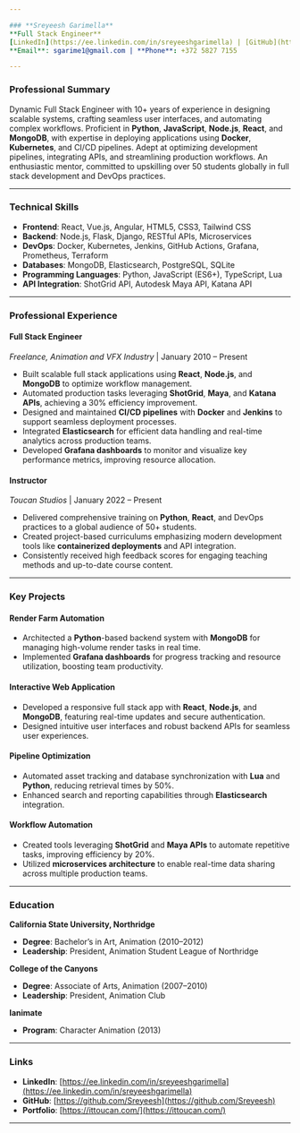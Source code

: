 ```yaml
---

### **Sreyeesh Garimella**  
**Full Stack Engineer**  
[LinkedIn](https://ee.linkedin.com/in/sreyeeshgarimella) | [GitHub](https://github.com/Sreyeesh) | [Portfolio](https://ittoucan.com/)  
**Email**: sgarime1@gmail.com | **Phone**: +372 5827 7155  

---
```


### **Professional Summary**  
Dynamic Full Stack Engineer with 10+ years of experience in designing scalable systems, crafting seamless user interfaces, and automating complex workflows. Proficient in **Python**, **JavaScript**, **Node.js**, **React**, and **MongoDB**, with expertise in deploying applications using **Docker**, **Kubernetes**, and CI/CD pipelines. Adept at optimizing development pipelines, integrating APIs, and streamlining production workflows. An enthusiastic mentor, committed to upskilling over 50 students globally in full stack development and DevOps practices.

---

### **Technical Skills**  
- **Frontend**: React, Vue.js, Angular, HTML5, CSS3, Tailwind CSS  
- **Backend**: Node.js, Flask, Django, RESTful APIs, Microservices  
- **DevOps**: Docker, Kubernetes, Jenkins, GitHub Actions, Grafana, Prometheus, Terraform  
- **Databases**: MongoDB, Elasticsearch, PostgreSQL, SQLite  
- **Programming Languages**: Python, JavaScript (ES6+), TypeScript, Lua  
- **API Integration**: ShotGrid API, Autodesk Maya API, Katana API  

---

### **Professional Experience**  

#### **Full Stack Engineer**  
*Freelance, Animation and VFX Industry* | January 2010 – Present  
- Built scalable full stack applications using **React**, **Node.js**, and **MongoDB** to optimize workflow management.  
- Automated production tasks leveraging **ShotGrid**, **Maya**, and **Katana APIs**, achieving a 30% efficiency improvement.  
- Designed and maintained **CI/CD pipelines** with **Docker** and **Jenkins** to support seamless deployment processes.  
- Integrated **Elasticsearch** for efficient data handling and real-time analytics across production teams.  
- Developed **Grafana dashboards** to monitor and visualize key performance metrics, improving resource allocation.

#### **Instructor**  
*Toucan Studios* | January 2022 – Present  
- Delivered comprehensive training on **Python**, **React**, and DevOps practices to a global audience of 50+ students.  
- Created project-based curriculums emphasizing modern development tools like **containerized deployments** and API integration.  
- Consistently received high feedback scores for engaging teaching methods and up-to-date course content.

---

### **Key Projects**  

#### **Render Farm Automation**  
- Architected a **Python**-based backend system with **MongoDB** for managing high-volume render tasks in real time.  
- Implemented **Grafana dashboards** for progress tracking and resource utilization, boosting team productivity.

#### **Interactive Web Application**  
- Developed a responsive full stack app with **React**, **Node.js**, and **MongoDB**, featuring real-time updates and secure authentication.  
- Designed intuitive user interfaces and robust backend APIs for seamless user experiences.  

#### **Pipeline Optimization**  
- Automated asset tracking and database synchronization with **Lua** and **Python**, reducing retrieval times by 50%.  
- Enhanced search and reporting capabilities through **Elasticsearch** integration.

#### **Workflow Automation**  
- Created tools leveraging **ShotGrid** and **Maya APIs** to automate repetitive tasks, improving efficiency by 20%.  
- Utilized **microservices architecture** to enable real-time data sharing across multiple production teams.

---

### **Education**  

**California State University, Northridge**  
- **Degree**: Bachelor’s in Art, Animation (2010–2012)  
- **Leadership**: President, Animation Student League of Northridge  

**College of the Canyons**  
- **Degree**: Associate of Arts, Animation (2007–2010)  
- **Leadership**: President, Animation Club  

**Ianimate**  
- **Program**: Character Animation (2013)  

---

### **Links**  
- **LinkedIn**: [https://ee.linkedin.com/in/sreyeeshgarimella](https://ee.linkedin.com/in/sreyeeshgarimella)  
- **GitHub**: [https://github.com/Sreyeesh](https://github.com/Sreyeesh)  
- **Portfolio**: [https://ittoucan.com/](https://ittoucan.com/)  

---   
